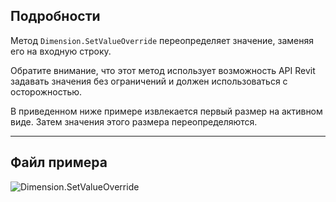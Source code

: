 ## Подробности
Метод `Dimension.SetValueOverride` переопределяет значение, заменяя его на входную строку.

Обратите внимание, что этот метод использует возможность API Revit задавать значения без ограничений и должен использоваться с осторожностью.

В приведенном ниже примере извлекается первый размер на активном виде. Затем значения этого размера переопределяются.
___
## Файл примера

![Dimension.SetValueOverride](./Revit.Elements.Dimension.SetValueOverride_img.jpg)
